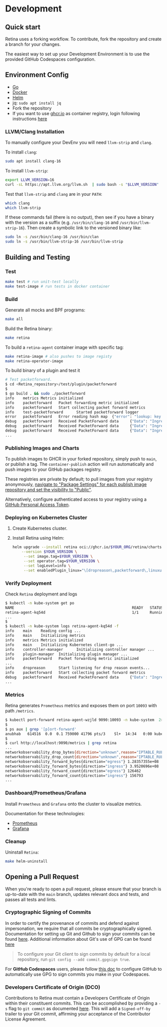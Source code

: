# Development

## Quick start

Retina uses a forking workflow. To contribute, fork the repository and create a branch for your changes.

The easiest way to set up your Development Environment is to use the provided GitHub Codespaces configuration.

## Environment Config

- [Go](https://go.dev/doc/install)
- [Docker](https://docs.docker.com/engine/install/)
- [Helm](https://helm.sh/docs/intro/install)
- jq: `sudo apt install jq`
- Fork the repository
- If you want to use [ghcr.io](https://github.com/features/packages) as container registry, login following instructions [here](https://docs.github.com/en/packages/working-with-a-github-packages-registry/working-with-the-container-registry#authenticating-with-a-personal-access-token-classic)

### LLVM/Clang Installation

To manually configure your DevEnv you will need `llvm-strip` and `clang`.

To install `clang`:

```bash
sudo apt install clang-16
```

To install `llvm-strip`:

```bash
export LLVM_VERSION=16
curl -sL https://apt.llvm.org/llvm.sh  | sudo bash -s "$LLVM_VERSION"
```

Test that `llvm-strip` and `clang` are in your `PATH`:

```bash
which clang
which llvm-strip
```

If these commands fail (there is no output), then see if you have a binary with the version as a suffix (e.g. `/usr/bin/clang-16` and `/usr/bin/llvm-strip-16`).
Then create a symbolic link to the versioned binary like:

```bash
sudo ln -s /usr/bin/clang-16 /usr/bin/clan
sudo ln -s /usr/bin/llvm-strip-16 /usr/bin/llvm-strip
```

## Building and Testing

### Test

```bash
make test # run unit-test locally
make test-image # run tests in docker container
```

### Build

Generate all mocks and BPF programs:

```bash
make all
```

Build the Retina binary:

```bash
make retina
```

To build a `retina-agent` container image with specific tag:

```bash
make retina-image # also pushes to image registy
make retina-operator-image
```

To build binary of a plugin and test it

```bash
# Test packetforward.
$ cd <Retina_repository>/test/plugin/packetforward
$
$ go build . && sudo ./packetforward
info    metrics Metrics initialized
info    packetforward   Packet forwarding metric initialized
info    packetforward   Start collecting packet forward metrics
info    test-packetforward      Started packetforward logger
error   packetforward   Error reading hash map  {"error": "lookup: key does not exist"}
debug   packetforward   Received PacketForward data     {"Data": "IngressBytes:302 IngressPackets:4 EgressBytes:11062 EgressPackets:33"}
debug   packetforward   Received PacketForward data     {"Data": "IngressBytes:898 IngressPackets:12 EgressBytes:11658 EgressPackets:41"}
debug   packetforward   Received PacketForward data     {"Data": "IngressBytes:898 IngressPackets:12 EgressBytes:23808 EgressPackets:70"}
...
```

### Publishing Images and Charts

To publish images to GHCR in your forked repository, simply push to `main`, or publish a tag. The `container-publish` action will run automatically and push images to your GitHub packages registry.

These registries are private by default; to pull images from your registry anonymously, [navigate to "Package Settings" for each publish image repository and set the visibility to "Public"](https://docs.github.com/en/packages/learn-github-packages/configuring-a-packages-access-control-and-visibility#configuring-access-to-packages-for-your-personal-account).

Alternatively, configure authenticated access to your registry using a [GitHub Personal Access Token](https://docs.github.com/en/packages/working-with-a-github-packages-registry/working-with-the-container-registry#authenticating-to-the-container-registry).

### Deploying on Kubernetes Cluster

1. Create Kubernetes cluster.
2. Install Retina using Helm:

   ```bash
   helm upgrade --install retina oci://ghcr.io/$YOUR_ORG/retina/charts/retina \
       --version $YOUR_VERSION \
        --set image.tag=$YOUR_VERSION \
        --set operator.tag=$YOUR_VERSION \
        --set logLevel=info \
        --set enabledPlugin_linux="\[dropreason\,packetforward\,linuxutil\,dns\]"
   ```

### Verify Deployment

Check `Retina` deployment and logs

```bash
$ kubectl -n kube-system get po
NAME                                                     READY   STATUS    RESTARTS   AGE
retina-agent-kq54d                                       1/1     Running   0          88s
...
$
$ kubectl -n kube-system logs retina-agent-kq54d -f
info    main    Reading config ...
info    main    Initializing metrics
info    metrics Metrics initialized
info    main    Initializing Kubernetes client-go ...
info    controller-manager      Initializing controller manager ...
info    plugin-manager  Initializing plugin manager ...
info    packetforward   Packet forwarding metric initialized
...
info    dropreason      Start listening for drop reason events...
info    packetforward   Start collecting packet forward metrics
debug   packetforward   Received PacketForward data     {"Data": "IngressBytes:24688994 IngressPackets:6786 EgressBytes:370647 EgressPackets:4153"}
...
```

### Metrics

Retina generates `Prometheus` metrics and exposes them on port `10093` with path `/metrics`.

```bash
$ kubectl port-forward retina-agent-wzjld 9090:10093 -n kube-system  2>&1 >/dev/null &
$
$ ps aux | grep '[p]ort-forward'
anubhab   614516  0.0  0.1 759000 41796 pts/3    Sl+  14:34   0:00 kubectl port-forward retina-agent-wzjld 9090:10093 -n kube-system
$
$ curl http://localhost:9090/metrics | grep retina
...
networkobservability_drop_bytes{direction="unknown",reason="IPTABLE_RULE_DROP"} 480
networkobservability_drop_count{direction="unknown",reason="IPTABLE_RULE_DROP"} 12
networkobservability_forward_bytes{direction="egress"} 1.28357355e+08
networkobservability_forward_bytes{direction="ingress"} 3.9520696e+08
networkobservability_forward_count{direction="egress"} 126462
networkobservability_forward_count{direction="ingress"} 156793
...
```

### Dashboard/Prometheus/Grafana

Install `Prometheus` and `Grafana` onto the cluster to visualize metrics.

Documentation for these technologies:

- [Prometheus](https://prometheus.io/docs/introduction/overview/)
- [Grafana](https://grafana.com/grafana/)

### Cleanup

Uninstall `Retina`:

```bash
make helm-uninstall
```

## Opening a Pull Request

When you're ready to open a pull request, please ensure that your branch is up-to-date with the `main` branch, updates relevant docs and tests, and passes all tests and lints.

### Cryptographic Signing of Commits

In order to certify the provenance of commits and defend against impersonation, we require that all commits be cryptographically signed.
Documentation for setting up Git and Github to sign your commits can be found [here](https://docs.github.com/en/authentication/managing-commit-signature-verification/signing-commits).
Additional information about Git's use of GPG can be found [here](https://git-scm.com/book/en/v2/Git-Tools-Signing-Your-Work)

> To configure your Git client to sign commits by default for a local repository, run `git config --add commit.gpgsign true`.

For **GitHub Codespaces** users, please follow [this doc](https://docs.github.com/en/codespaces/managing-your-codespaces/managing-gpg-verification-for-github-codespaces) to configure GitHub to automatically use GPG to sign commits you make in your Codespaces.

### Developers Certificate of Origin (DCO)

Contributions to Retina must contain a Developers Certificate of Origin within their constituent commits.
This can be accomplished by providing a `-s` flag to `git commit` as documented [here](https://git-scm.com/docs/git-commit#Documentation/git-commit.txt--s).
This will add a `Signed-off-by` trailer to your Git commit, affirming your acceptance of the Contributor License Agreement.
